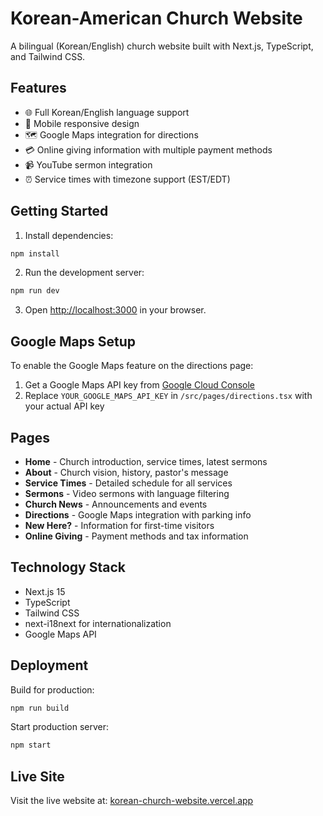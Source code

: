 # Korean-American Church Website

A bilingual (Korean/English) church website built with Next.js, TypeScript, and Tailwind CSS.

## Features

- 🌐 Full Korean/English language support
- 📱 Mobile responsive design
- 🗺️ Google Maps integration for directions
- 💳 Online giving information with multiple payment methods
- 📹 YouTube sermon integration
- ⏰ Service times with timezone support (EST/EDT)

## Getting Started

1. Install dependencies:
```bash
npm install
```

2. Run the development server:
```bash
npm run dev
```

3. Open [http://localhost:3000](http://localhost:3000) in your browser.

## Google Maps Setup

To enable the Google Maps feature on the directions page:

1. Get a Google Maps API key from [Google Cloud Console](https://console.cloud.google.com/)
2. Replace `YOUR_GOOGLE_MAPS_API_KEY` in `/src/pages/directions.tsx` with your actual API key

## Pages

- **Home** - Church introduction, service times, latest sermons
- **About** - Church vision, history, pastor's message
- **Service Times** - Detailed schedule for all services
- **Sermons** - Video sermons with language filtering
- **Church News** - Announcements and events
- **Directions** - Google Maps integration with parking info
- **New Here?** - Information for first-time visitors
- **Online Giving** - Payment methods and tax information

## Technology Stack

- Next.js 15
- TypeScript
- Tailwind CSS
- next-i18next for internationalization
- Google Maps API

## Deployment

Build for production:
```bash
npm run build
```

Start production server:
```bash
npm start
```

## Live Site

Visit the live website at: [korean-church-website.vercel.app](https://korean-church-website.vercel.app)